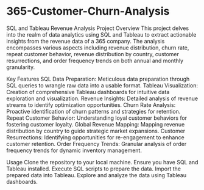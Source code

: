 # 365-Customer-Churn-Analysis


SQL and Tableau Revenue Analysis Project
Overview
This project delves into the realm of data analytics using SQL and Tableau to extract actionable insights from the revenue data of a 365 company. The analysis encompasses various aspects including revenue distribution, churn rate, repeat customer behavior, revenue distribution by country, customer resurrections, and order frequency trends on both annual and monthly granularity.

Key Features
SQL Data Preparation: Meticulous data preparation through SQL queries to wrangle raw data into a usable format.
Tableau Visualization: Creation of comprehensive Tableau dashboards for intuitive data exploration and visualization.
Revenue Insights: Detailed analysis of revenue streams to identify optimization opportunities.
Churn Rate Analysis: Proactive identification of churn patterns and strategies for retention.
Repeat Customer Behavior: Understanding loyal customer behaviors for fostering customer loyalty.
Global Revenue Mapping: Mapping revenue distribution by country to guide strategic market expansions.
Customer Resurrections: Identifying opportunities for re-engagement to enhance customer retention.
Order Frequency Trends: Granular analysis of order frequency trends for dynamic inventory management.

Usage
Clone the repository to your local machine.
Ensure you have SQL and Tableau installed.
Execute SQL scripts to prepare the data.
Import the prepared data into Tableau.
Explore and analyze the data using Tableau dashboards.

